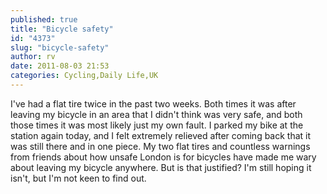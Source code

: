 ```yaml
---
published: true
title: "Bicycle safety"
id: "4373"
slug: "bicycle-safety"
author: rv
date: 2011-08-03 21:53
categories: Cycling,Daily Life,UK
---
```

I've had a flat tire twice in the past two weeks. Both times it was after leaving my bicycle in an area that I didn't think was very safe, and both those times it was most likely just my own fault. I parked my bike at the station again today, and I felt extremely relieved after coming back that it was still there and in one piece. My two flat tires and countless warnings from friends about how unsafe London is for bicycles have made me wary about leaving my bicycle anywhere. But is that justified? I'm still hoping it isn't, but I'm not keen to find out.